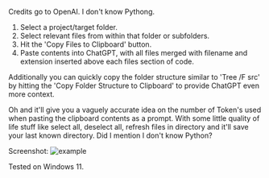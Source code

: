 Credits go to OpenAI.  I don't know Pythong.

1.  Select a project/target folder.  
2.  Select relevant files from within that folder or subfolders.
3.  Hit the 'Copy Files to Clipboard' button.
4.  Paste contents into ChatGPT, with all files merged with filename and extension inserted above each files section of code.

Additionally you can quickly copy the folder structure similar to 'Tree /F src\' by hitting the 'Copy Folder Structure to Clipboard' to provide ChatGPT even more context.

Oh and it'll give you a vaguely accurate idea on the number of Token's used when pasting the clipboard contents as a prompt.  With some little quality of life stuff like select all, deselect all, refresh files in directory and it'll save your last known directory.  Did I mention I don't know Python?

Screenshot:
![example](https://github.com/IntolerableOne/CopyToChatGPT/assets/46901669/69f16bf5-00dc-49d8-811c-a7c647599aaa)

Tested on Windows 11.
